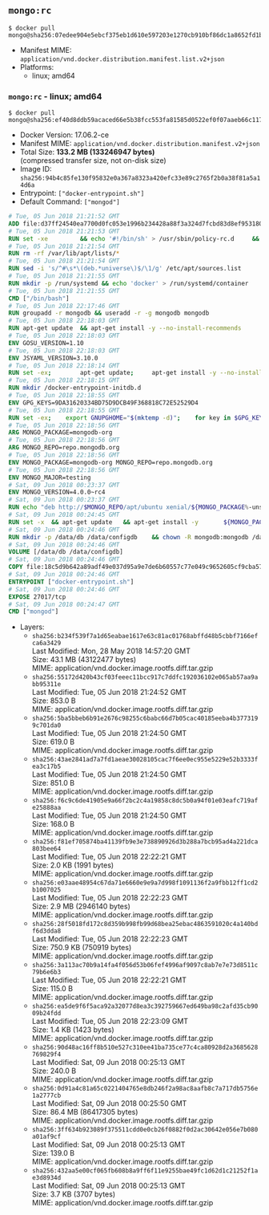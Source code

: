 ## `mongo:rc`

```console
$ docker pull mongo@sha256:07edee904e5ebcf375eb1d610e597203e1270cb910bf86dc1a8652fd1b646eae
```

-	Manifest MIME: `application/vnd.docker.distribution.manifest.list.v2+json`
-	Platforms:
	-	linux; amd64

### `mongo:rc` - linux; amd64

```console
$ docker pull mongo@sha256:ef40d8ddb59acaced66e5b38fcc553fa81585d0522ef0f07aaeb66c11764d65a
```

-	Docker Version: 17.06.2-ce
-	Manifest MIME: `application/vnd.docker.distribution.manifest.v2+json`
-	Total Size: **133.2 MB (133246947 bytes)**  
	(compressed transfer size, not on-disk size)
-	Image ID: `sha256:94b4c85fe130f95832e0a367a8323a420efc33e89c2765f2b0a38f81a5a14d6a`
-	Entrypoint: `["docker-entrypoint.sh"]`
-	Default Command: `["mongod"]`

```dockerfile
# Tue, 05 Jun 2018 21:21:52 GMT
ADD file:d37ff24540ea7700d0fc053e1996b234428a88f3a324d7fcbd83d8ef95318040 in / 
# Tue, 05 Jun 2018 21:21:53 GMT
RUN set -xe 		&& echo '#!/bin/sh' > /usr/sbin/policy-rc.d 	&& echo 'exit 101' >> /usr/sbin/policy-rc.d 	&& chmod +x /usr/sbin/policy-rc.d 		&& dpkg-divert --local --rename --add /sbin/initctl 	&& cp -a /usr/sbin/policy-rc.d /sbin/initctl 	&& sed -i 's/^exit.*/exit 0/' /sbin/initctl 		&& echo 'force-unsafe-io' > /etc/dpkg/dpkg.cfg.d/docker-apt-speedup 		&& echo 'DPkg::Post-Invoke { "rm -f /var/cache/apt/archives/*.deb /var/cache/apt/archives/partial/*.deb /var/cache/apt/*.bin || true"; };' > /etc/apt/apt.conf.d/docker-clean 	&& echo 'APT::Update::Post-Invoke { "rm -f /var/cache/apt/archives/*.deb /var/cache/apt/archives/partial/*.deb /var/cache/apt/*.bin || true"; };' >> /etc/apt/apt.conf.d/docker-clean 	&& echo 'Dir::Cache::pkgcache ""; Dir::Cache::srcpkgcache "";' >> /etc/apt/apt.conf.d/docker-clean 		&& echo 'Acquire::Languages "none";' > /etc/apt/apt.conf.d/docker-no-languages 		&& echo 'Acquire::GzipIndexes "true"; Acquire::CompressionTypes::Order:: "gz";' > /etc/apt/apt.conf.d/docker-gzip-indexes 		&& echo 'Apt::AutoRemove::SuggestsImportant "false";' > /etc/apt/apt.conf.d/docker-autoremove-suggests
# Tue, 05 Jun 2018 21:21:54 GMT
RUN rm -rf /var/lib/apt/lists/*
# Tue, 05 Jun 2018 21:21:54 GMT
RUN sed -i 's/^#\s*\(deb.*universe\)$/\1/g' /etc/apt/sources.list
# Tue, 05 Jun 2018 21:21:55 GMT
RUN mkdir -p /run/systemd && echo 'docker' > /run/systemd/container
# Tue, 05 Jun 2018 21:21:55 GMT
CMD ["/bin/bash"]
# Tue, 05 Jun 2018 22:17:46 GMT
RUN groupadd -r mongodb && useradd -r -g mongodb mongodb
# Tue, 05 Jun 2018 22:18:03 GMT
RUN apt-get update 	&& apt-get install -y --no-install-recommends 		ca-certificates 		jq 		numactl 	&& rm -rf /var/lib/apt/lists/*
# Tue, 05 Jun 2018 22:18:03 GMT
ENV GOSU_VERSION=1.10
# Tue, 05 Jun 2018 22:18:03 GMT
ENV JSYAML_VERSION=3.10.0
# Tue, 05 Jun 2018 22:18:14 GMT
RUN set -ex; 		apt-get update; 	apt-get install -y --no-install-recommends 		wget 	; 	rm -rf /var/lib/apt/lists/*; 		dpkgArch="$(dpkg --print-architecture | awk -F- '{ print $NF }')"; 	wget -O /usr/local/bin/gosu "https://github.com/tianon/gosu/releases/download/$GOSU_VERSION/gosu-$dpkgArch"; 	wget -O /usr/local/bin/gosu.asc "https://github.com/tianon/gosu/releases/download/$GOSU_VERSION/gosu-$dpkgArch.asc"; 	export GNUPGHOME="$(mktemp -d)"; 	gpg --keyserver ha.pool.sks-keyservers.net --recv-keys B42F6819007F00F88E364FD4036A9C25BF357DD4; 	gpg --batch --verify /usr/local/bin/gosu.asc /usr/local/bin/gosu; 	rm -r "$GNUPGHOME" /usr/local/bin/gosu.asc; 	chmod +x /usr/local/bin/gosu; 	gosu nobody true; 		wget -O /js-yaml.js "https://github.com/nodeca/js-yaml/raw/${JSYAML_VERSION}/dist/js-yaml.js"; 		apt-get purge -y --auto-remove wget
# Tue, 05 Jun 2018 22:18:15 GMT
RUN mkdir /docker-entrypoint-initdb.d
# Tue, 05 Jun 2018 22:18:55 GMT
ENV GPG_KEYS=9DA31620334BD75D9DCB49F368818C72E52529D4
# Tue, 05 Jun 2018 22:18:55 GMT
RUN set -ex; 	export GNUPGHOME="$(mktemp -d)"; 	for key in $GPG_KEYS; do 		gpg --keyserver ha.pool.sks-keyservers.net --recv-keys "$key"; 	done; 	gpg --export $GPG_KEYS > /etc/apt/trusted.gpg.d/mongodb.gpg; 	rm -r "$GNUPGHOME"; 	apt-key list
# Tue, 05 Jun 2018 22:18:56 GMT
ARG MONGO_PACKAGE=mongodb-org
# Tue, 05 Jun 2018 22:18:56 GMT
ARG MONGO_REPO=repo.mongodb.org
# Tue, 05 Jun 2018 22:18:56 GMT
ENV MONGO_PACKAGE=mongodb-org MONGO_REPO=repo.mongodb.org
# Tue, 05 Jun 2018 22:18:56 GMT
ENV MONGO_MAJOR=testing
# Sat, 09 Jun 2018 00:23:37 GMT
ENV MONGO_VERSION=4.0.0~rc4
# Sat, 09 Jun 2018 00:23:37 GMT
RUN echo "deb http://$MONGO_REPO/apt/ubuntu xenial/${MONGO_PACKAGE%-unstable}/$MONGO_MAJOR multiverse" | tee "/etc/apt/sources.list.d/${MONGO_PACKAGE%-unstable}.list"
# Sat, 09 Jun 2018 00:24:45 GMT
RUN set -x 	&& apt-get update 	&& apt-get install -y 		${MONGO_PACKAGE}=$MONGO_VERSION 		${MONGO_PACKAGE}-server=$MONGO_VERSION 		${MONGO_PACKAGE}-shell=$MONGO_VERSION 		${MONGO_PACKAGE}-mongos=$MONGO_VERSION 		${MONGO_PACKAGE}-tools=$MONGO_VERSION 	&& rm -rf /var/lib/apt/lists/* 	&& rm -rf /var/lib/mongodb 	&& mv /etc/mongod.conf /etc/mongod.conf.orig
# Sat, 09 Jun 2018 00:24:46 GMT
RUN mkdir -p /data/db /data/configdb 	&& chown -R mongodb:mongodb /data/db /data/configdb
# Sat, 09 Jun 2018 00:24:46 GMT
VOLUME [/data/db /data/configdb]
# Sat, 09 Jun 2018 00:24:46 GMT
COPY file:18c5d9b642a89adf49e037d95a9e7de6b60557c77e049c9652605cf9cba57df9 in /usr/local/bin/ 
# Sat, 09 Jun 2018 00:24:46 GMT
ENTRYPOINT ["docker-entrypoint.sh"]
# Sat, 09 Jun 2018 00:24:46 GMT
EXPOSE 27017/tcp
# Sat, 09 Jun 2018 00:24:47 GMT
CMD ["mongod"]
```

-	Layers:
	-	`sha256:b234f539f7a1d65eabae1617e63c81ac01768abffd48b5cbbf7166efca6a3429`  
		Last Modified: Mon, 28 May 2018 14:57:20 GMT  
		Size: 43.1 MB (43122477 bytes)  
		MIME: application/vnd.docker.image.rootfs.diff.tar.gzip
	-	`sha256:55172d420b43cf03feeec11bcc917c7ddfc192036102e065ab57aa9abb95311e`  
		Last Modified: Tue, 05 Jun 2018 21:24:52 GMT  
		Size: 853.0 B  
		MIME: application/vnd.docker.image.rootfs.diff.tar.gzip
	-	`sha256:5ba5bbeb6b91e2676c98255c6babc66d7b05cac40185eeba4b3773199c701da0`  
		Last Modified: Tue, 05 Jun 2018 21:24:50 GMT  
		Size: 619.0 B  
		MIME: application/vnd.docker.image.rootfs.diff.tar.gzip
	-	`sha256:43ae2841ad7a7fd1aeae30028105cac7f6ee0ec955e5229e52b3333fea3c17b5`  
		Last Modified: Tue, 05 Jun 2018 21:24:50 GMT  
		Size: 851.0 B  
		MIME: application/vnd.docker.image.rootfs.diff.tar.gzip
	-	`sha256:f6c9c6de41905e9a66f2bc2c4a19858c8dc5b0a94f01e03eafc719afe25888aa`  
		Last Modified: Tue, 05 Jun 2018 21:24:50 GMT  
		Size: 168.0 B  
		MIME: application/vnd.docker.image.rootfs.diff.tar.gzip
	-	`sha256:f81ef705874ba41139fb9e3e738890926d3b288a7bcb95ad4a221dca803bee64`  
		Last Modified: Tue, 05 Jun 2018 22:22:21 GMT  
		Size: 2.0 KB (1991 bytes)  
		MIME: application/vnd.docker.image.rootfs.diff.tar.gzip
	-	`sha256:e03aae48954c67da71e6660e9e9a7d998f1091136f2a9fbb12ff1cd2b1007025`  
		Last Modified: Tue, 05 Jun 2018 22:22:23 GMT  
		Size: 2.9 MB (2946140 bytes)  
		MIME: application/vnd.docker.image.rootfs.diff.tar.gzip
	-	`sha256:28f5018fd172c8d359b998fb99d68bea25ebac4863591020c4a140bdf6d3dda8`  
		Last Modified: Tue, 05 Jun 2018 22:22:23 GMT  
		Size: 750.9 KB (750919 bytes)  
		MIME: application/vnd.docker.image.rootfs.diff.tar.gzip
	-	`sha256:3a113ac70b9a14fa4f056d53b06fef4996af9097c8ab7e7e73d8511c79b6e6b3`  
		Last Modified: Tue, 05 Jun 2018 22:22:21 GMT  
		Size: 115.0 B  
		MIME: application/vnd.docker.image.rootfs.diff.tar.gzip
	-	`sha256:ea5de9f6f5aca92a32077d8ea3c392759667ed649ba98c2afd35cb9009b24fdd`  
		Last Modified: Tue, 05 Jun 2018 22:23:09 GMT  
		Size: 1.4 KB (1423 bytes)  
		MIME: application/vnd.docker.image.rootfs.diff.tar.gzip
	-	`sha256:90d48ac16ff8b510e527c310ee41ba735ce77c4ca80928d2a3685628769829f4`  
		Last Modified: Sat, 09 Jun 2018 00:25:13 GMT  
		Size: 240.0 B  
		MIME: application/vnd.docker.image.rootfs.diff.tar.gzip
	-	`sha256:0d91a4c81a65c0221404765e8db246f2a98ac8aafb8c7a717db5756e1a2777cb`  
		Last Modified: Sat, 09 Jun 2018 00:25:50 GMT  
		Size: 86.4 MB (86417305 bytes)  
		MIME: application/vnd.docker.image.rootfs.diff.tar.gzip
	-	`sha256:3ff634b923089f375511cdd0e0cb26f0882f0d2ac30642e056e7b080a01af9cf`  
		Last Modified: Sat, 09 Jun 2018 00:25:13 GMT  
		Size: 139.0 B  
		MIME: application/vnd.docker.image.rootfs.diff.tar.gzip
	-	`sha256:432aa5e00cf065fb608b8a9ff6f11e9255bae49fc1d62d1c21252f1ae3d8934d`  
		Last Modified: Sat, 09 Jun 2018 00:25:13 GMT  
		Size: 3.7 KB (3707 bytes)  
		MIME: application/vnd.docker.image.rootfs.diff.tar.gzip

